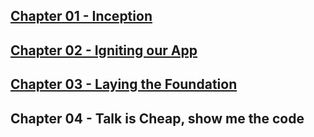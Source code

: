## [Chapter 01 - Inception](https://github.com/ssk090/namaste-react-live-assignment/blob/master/01%20-%20Inception)

## [Chapter 02 - Igniting our App](https://github.com/ssk090/namaste-react-live-assignment/tree/master/02%20-%20Igniting%20our%20App)

## [Chapter 03 - Laying the Foundation](https://github.com/ssk090/namaste-react-live-assignment/tree/master/03%20-%20Laying%20the%20Foundation)


## Chapter 04 - Talk is Cheap, show me the code
